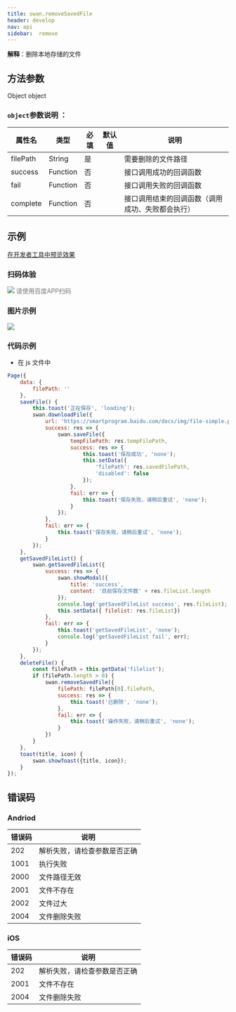 ```yaml
---
title: swan.removeSavedFile
header: develop
nav: api
sidebar:  remove
---
```


 


**解释**：删除本地存储的文件
 

## 方法参数  

Object object

### `object`参数说明 ：

|属性名 |类型  |必填 | 默认值 |说明|
|---- | ---- | ---- | ----|----|
|filePath   |String  |  是  | |需要删除的文件路径|
|success   |Function  |  否  | | 接口调用成功的回调函数|
|fail  |Function  |  否 | |  接口调用失败的回调函数|
|complete   | Function   | 否 | | 接口调用结束的回调函数（调用成功、失败都会执行）|


## 示例

 <a href="swanide://fragment/daefd8793cdad26d655a6f6a18008cf61573630179945" title="在开发者工具中预览效果" target="_self">在开发者工具中预览效果</a>

### 扫码体验

<div class='scan-code-container'>
    <img src="https://b.bdstatic.com/miniapp/assets/images/doc_demo/fragment_removeSavedFile.png" class="demo-qrcode-image" />
    <font color=#777 12px>请使用百度APP扫码</font>
</div>

### 图片示例 

<div class="m-doc-custom-examples">
    <div class="m-doc-custom-examples-correct">
        <img src="https://b.bdstatic.com/miniapp/images/removeSavedFile.gif">
    </div>
    <div class="m-doc-custom-examples-correct">
        <img src=" ">
    </div>
    <div class="m-doc-custom-examples-correct">
        <img src=" ">
    </div>     
</div>

###  代码示例 




* 在 js 文件中

```js
Page({
    data: {
        filePath: ''
    },
    saveFile() {
        this.toast('正在保存', 'loading');
        swan.downloadFile({
            url: 'https://smartprogram.baidu.com/docs/img/file-simple.pdf',
            success: res => {
                swan.saveFile({
                    tempFilePath: res.tempFilePath,
                    success: res => {
                        this.toast('保存成功', 'none');
                        this.setData({
                            'filePath': res.savedFilePath,
                            'disabled': false
                        });
                    },
                    fail: err => {
                        this.toast('保存失败，请稍后重试', 'none');
                    }
                });
            },
            fail: err => {
                this.toast('保存失败，请稍后重试', 'none');
            }
        });
    },
    getSavedFileList() {
        swan.getSavedFileList({
            success: res => {
                swan.showModal({
                    title: 'success',
                    content: '目前保存文件数' + res.fileList.length
                });
                console.log('getSavedFileList success', res.fileList);
                this.setData({ filelist: res.fileList})
            },
            fail: err => {
                this.toast('getSavedFileList', 'none');
                console.log('getSavedFileList fail', err);
            }
        });
    },
    deleteFile() {
        const filePath = this.getData('filelist');
        if (filePath.length > 0) {
            swan.removeSavedFile({
                filePath: filePath[0].filePath,
                success: res => {
                    this.toast('已删除', 'none');
                },
                fail: err => {
                    this.toast('操作失败，请稍后重试', 'none');
                }
            })
        }
    },
    toast(title, icon) {
        swan.showToast({title, icon});
    }
});
```

##  错误码

### Andriod

|错误码|说明|
|--|--|
|202|解析失败，请检查参数是否正确   |
|1001|执行失败|
|2000|文件路径无效|
|2001|文件不存在|
|2002|文件过大|
|2004|文件删除失败|

### iOS

|错误码|说明|
|--|--|
|202|解析失败，请检查参数是否正确   |
|2001|文件不存在|
|2004|文件删除失败|


